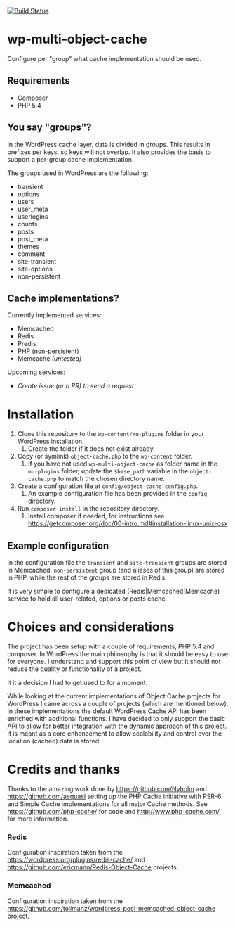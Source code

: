 [![Build Status](https://travis-ci.org/moorscode/wp-multi-object-cache.svg?branch=master)](https://travis-ci.org/moorscode/wp-multi-object-cache)

# wp-multi-object-cache
Configure per "group" what cache implementation should be used.

## Requirements
- Composer
- PHP 5.4

## You say "groups"?

In the WordPress cache layer, data is divided in groups.
This results in prefixes per keys, so keys will not overlap. It also provides the basis to support a per-group cache implementation.
 
The groups used in WordPress are the following:
- transient
- options
- users
- user_meta
- userlogins
- counts
- posts
- post_meta
- themes
- comment
- site-transient
- site-options
- non-persistent

## Cache implementations?
Currently implemented services:
- Memcached
- Redis
- Predis
- PHP (non-persistent)
- Memcache _(untested)_

Upcoming services:
- _Create issue (or a PR) to send a request_

# Installation

1. Clone this repository to the `wp-content/mu-plugins` folder in your WordPress installation.
    1. Create the folder if it does not exist already.
1. Copy (or symlink) `object-cache.php` to the `wp-content` folder.
    1. If you have not used `wp-multi-object-cache` as folder name in the `mu-plugins` folder, update the `$base_path` variable in the `object-cache.php` to match the chosen directory name.
1. Create a configuration file at `config/object-cache.config.php`.
    1. An example configuration file has been provided in the `config` directory.
1. Run `composer install` in the repository directory.
    1. Install composer if needed, for instructions see https://getcomposer.org/doc/00-intro.md#installation-linux-unix-osx

## Example configuration
In the configuration file the `transient` and `site-transient` groups are stored in Memcached, `non-persistent` group (and aliases of this group) are stored in PHP, while the rest of the groups are stored in Redis.

It is very simple to configure a dedicated (Redis|Memcached|Memcache) service to hold all user-related, options or posts cache.

# Choices and considerations
The project has been setup with a couple of requirements, PHP 5.4 and composer. In WordPress the main philosophy is that it should be easy to use for everyone.
I understand and support this point of view but it should not reduce the quality or functionality of a project.

It it a decision I had to get used to for a moment.

While looking at the current implementations of Object Cache projects for WordPress I came across a couple of projects (which are mentioned below).
In these implementations the default WordPress Cache API has been enriched with additional functions.
I have decided to only support the basic API to allow for better integration with the dynamic approach of this project.
It is meant as a core enhancement to allow scalability and control over the location (cached) data is stored. 

# Credits and thanks

Thanks to the amazing work done by https://github.com/Nyholm and https://github.com/aequasi setting up the PHP Cache initiative with PSR-6 and Simple Cache implementations for all major Cache methods.
 See https://github.com/php-cache/ for code and http://www.php-cache.com/ for more information.
 
### Redis
Configuration inspiration taken from the https://wordpress.org/plugins/redis-cache/ and https://github.com/ericmann/Redis-Object-Cache projects.
 
### Memcached
Configuration inspiration taken from the https://github.com/tollmanz/wordpress-pecl-memcached-object-cache project.